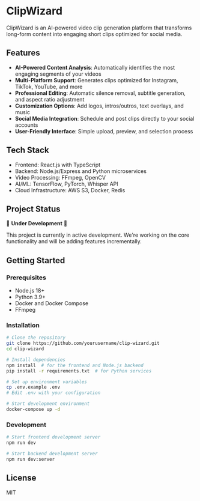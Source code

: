 # ClipWizard

ClipWizard is an AI-powered video clip generation platform that transforms long-form content into engaging short clips optimized for social media.

## Features

- **AI-Powered Content Analysis**: Automatically identifies the most engaging segments of your videos
- **Multi-Platform Support**: Generates clips optimized for Instagram, TikTok, YouTube, and more
- **Professional Editing**: Automatic silence removal, subtitle generation, and aspect ratio adjustment
- **Customization Options**: Add logos, intros/outros, text overlays, and music
- **Social Media Integration**: Schedule and post clips directly to your social accounts
- **User-Friendly Interface**: Simple upload, preview, and selection process

## Tech Stack

- Frontend: React.js with TypeScript
- Backend: Node.js/Express and Python microservices
- Video Processing: FFmpeg, OpenCV
- AI/ML: TensorFlow, PyTorch, Whisper API
- Cloud Infrastructure: AWS S3, Docker, Redis

## Project Status

🚧 **Under Development** 🚧

This project is currently in active development. We're working on the core functionality and will be adding features incrementally.

## Getting Started

### Prerequisites

- Node.js 18+
- Python 3.9+
- Docker and Docker Compose
- FFmpeg

### Installation

```bash
# Clone the repository
git clone https://github.com/yourusername/clip-wizard.git
cd clip-wizard

# Install dependencies
npm install  # for the frontend and Node.js backend
pip install -r requirements.txt  # for Python services

# Set up environment variables
cp .env.example .env
# Edit .env with your configuration

# Start development environment
docker-compose up -d
```

### Development

```bash
# Start frontend development server
npm run dev

# Start backend development server
npm run dev:server
```

## License

MIT
